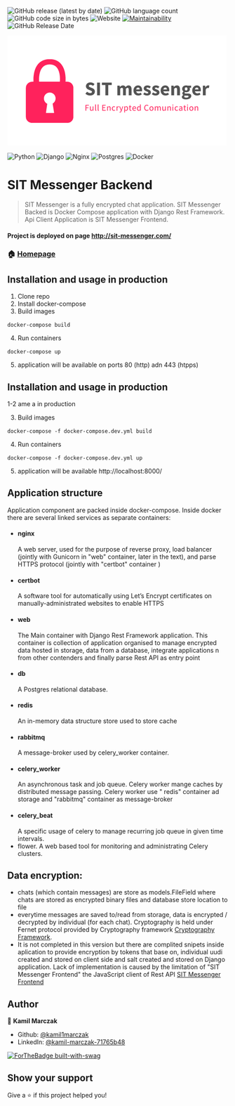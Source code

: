 ![GitHub release (latest by date)](https://img.shields.io/github/v/release/kamil1marczak/SIT-messenger-backend)
![GitHub language count](https://img.shields.io/github/languages/count/kamil1marczak/SIT-messenger-backend)
![GitHub code size in bytes](https://img.shields.io/github/languages/code-size/kamil1marczak/SIT-messenger-backend)
![Website](https://img.shields.io/website?down_color=lightgrey&down_message=offline&up_color=blue&up_message=online&url=http%3A%2F%2Fsit-messenger.com%2F)
[![Maintainability](https://api.codeclimate.com/v1/badges/f3575e4a26896cdc9720/maintainability)](https://codeclimate.com/github/kamil1marczak/SIT-messenger-backend/maintainability)
![GitHub Release Date](https://img.shields.io/github/release-date/kamil1marczak/SIT-messenger-backend)


![alt text](sit-logo.png "Title" )

<img alt="Python" src="https://img.shields.io/badge/python%20-%2314354C.svg?&style=for-the-badge&logo=python&logoColor=white"/>
<img alt="Django" src="https://img.shields.io/badge/django%20-%23092E20.svg?&style=for-the-badge&logo=django&logoColor=white"/>
<img alt="Nginx" src="https://img.shields.io/badge/nginx%20-%23009639.svg?&style=for-the-badge&logo=nginx&logoColor=white"/>
<img alt="Postgres" src ="https://img.shields.io/badge/postgres-%23316192.svg?&style=for-the-badge&logo=postgresql&logoColor=white"/>
<img alt="Docker" src="https://img.shields.io/badge/docker%20-%230db7ed.svg?&style=for-the-badge&logo=docker&logoColor=white"/>

# SIT Messenger Backend

> SIT Messenger is a fully encrypted chat application. SIT Messenger Backed is Docker Compose application with Django Rest Framework. Api Client Application is SIT Messenger Frontend.

#### Project is deployed on page http://sit-messenger.com/

### 🏠 [Homepage](https://sit-messenger.com/)


## Installation and usage in production

1. Clone repo
2. Install docker-compose
3. Build images

  ```
  docker-compose build
  ```

4. Run containers

  ```
  docker-compose up
  ```

5. application will be available on ports 80 (http) adn 443 (htpps)

## Installation and usage in production

1-2 ame a in production

3. Build images

  ```
  docker-compose -f docker-compose.dev.yml build
  ```

4. Run containers

  ```
  docker-compose -f docker-compose.dev.yml up
  ```

5. application will be available http://localhost:8000/

## Application structure

Application component are packed inside docker-compose. Inside docker there are several linked services as separate
containers:

- #### nginx
  A web server, used for the purpose of reverse proxy, load balancer (jointly with Gunicorn in "web" container, later in
  the text), and parse HTTPS protocol (jointly with "certbot" container )
- #### certbot
  A software tool for automatically using Let’s Encrypt certificates on manually-administrated websites to enable HTTPS
- #### web
  The Main container with Django Rest Framework application. This container is collection of application organised to
  manage encrypted data hosted in storage, data from a database, integrate applications n from other contenders and
  finally parse Rest API as entry point
- #### db
  A Postgres relational database.
- #### redis
  An in-memory data structure store used to store cache
- #### rabbitmq
  A message-broker used by celery_worker container.
- #### celery_worker
  An asynchronous task and job queue. Celery worker mange caches by distributed message passing. Celery worker use "
  redis" container ad storage and "rabbitmq" container as message-broker
- #### celery_beat
  A specific usage of celery to manage recurring job queue in given time intervals.
- flower. A web based tool for monitoring and administrating Celery clusters.

## Data encryption:

- chats (which contain messages) are store as models.FileField where chats are stored as encrypted binary files and
  database store location to file
- everytime messages are saved to/read from storage, data is encrypted / decrypted by individual (for each chat).
  Cryptography is held under Fernet protocol provided by Cryptography
  framework [Cryptography Framework](https://cryptography.io/en/latest/fernet.html).
- It is not completed in this version but there are complited snipets inside aplication to provide encryption by tokens
  that base on, individual uudi created and stored on client side and salt created and stored on Django application.
  Lack of implementation is caused by the limitation of "SIT Messenger Frontend" the JavaScript client of Rest
  API [SIT Messenger Frontend](https://github.com/kamil1marczak/SIT-messenger-frontend)

## Author

👤 **Kamil Marczak**

* Github: [@kamil1marczak](https://github.com/kamil1marczak)
* LinkedIn: [@kamil-marczak-71765b48](https://linkedin.com/in/kamil-marczak-71765b48)

[![ForTheBadge built-with-swag](http://ForTheBadge.com/images/badges/built-with-swag.svg)](https://GitHub.com/Naereen/)

## Show your support

Give a ⭐️ if this project helped you!